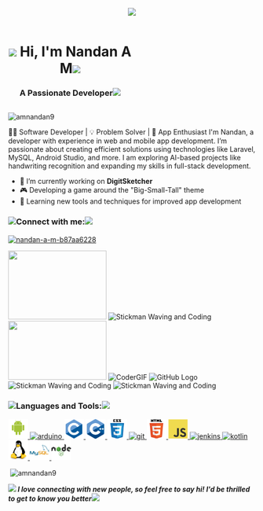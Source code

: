 <p align="center">
   <a href="https://github.com/amnandan9">
   <img src="https://readme-typing-svg.herokuapp.com?color=8E44AD&center=true&lines=Welcome+to+my+GitHub!;I+am+a+Developer;Building+awesome+projects;Always+learning+new+things!" />
   </a>
</p>

<div style="display: flex; justify-content: space-between; align-items: center;">
  <div style="flex: 1; text-align: center;">
    <h1 align="center">
      <img src="https://emojis.slackmojis.com/emojis/images/1531849430/4246/blob-sunglasses.gif?1531849430" width="30"/>  Hi, I'm Nandan A M<img src="https://emojis.slackmojis.com/emojis/images/1531849430/4246/blob-sunglasses.gif?1531849430" width="30"/> 
    </h1>
    <h3 align="center">A Passionate Developer<img src="https://media.giphy.com/media/mGcNjsfWAjY5AEZNw6/giphy.gif" width="50"></h3>
  </div>
  <div style="flex: 1; text-align: right;">
  </div>
</div>


<p align="left"> <img src="https://komarev.com/ghpvc/?username=amnandan9&label=Profile%20views&color=0e75b6&style=flat" alt="amnandan9" /> </p>
👨‍💻 Software Developer | 💡 Problem Solver | 📱 App Enthusiast
I'm Nandan, a developer with experience in web and mobile app development. I’m passionate about creating efficient solutions using technologies like Laravel, MySQL, Android Studio, and more. I am exploring AI-based projects like handwriting recognition and expanding my skills in full-stack development.

- 🔭 I’m currently working on **DigitSketcher**
- 🎮 Developing a game around the "Big-Small-Tall" theme
- 🌱 Learning new tools and techniques for improved app development
<h3 align="left"><img src="https://media.giphy.com/media/mGcNjsfWAjY5AEZNw6/giphy.gif" width="50">Connect with me:<img src="https://media.giphy.com/media/VgCDAzcKvsR6OM0uWg/giphy.gif" width="50"></h3> 
<p align="left">
<a href="https://linkedin.com/in/nandan-a-m-b87aa6228" target="blank"><img align="center" src="https://raw.githubusercontent.com/rahuldkjain/github-profile-readme-generator/master/src/images/icons/Social/linked-in-alt.svg" alt="nandan-a-m-b87aa6228" height="30" width="40" /></a>
   
<p>
   <img src="https://github.com/blackcater/blackcater/raw/main/images/banner.gif" width="200 " height="140" />
   <img src="https://media1.tenor.com/m/H9x-qRBiCU8AAAAC/animated-speed.gif" alt="Stickman Waving and Coding" width="200" height="120"/>
   <img src="https://media.giphy.com/media/836HiJc7pgzy8iNXCn/giphy.gif" width="200" height="120"/>
   <img src="https://media.giphy.com/media/SWoSkN6DxTszqIKEqv/giphy.gif" alt="CoderGIF" width="200" height="120"/>
   <img src="https://github.com/raghavk16/raghavk16/blob/master/octo.gif" alt="GitHub Logo" width="200" height="120" />
   <img src="https://media.giphy.com/media/LXOHWZoAQWV7b22rgI/giphy.gif" alt="Stickman Waving and Coding" width="120" />
   <img src="https://media0.giphy.com/media/v1.Y2lkPTc5MGI3NjExemx2c2VocDFhYnZuN2N1cDZ4ODM4cHA0MHJsM2h1bGh4cTIxMDdlciZlcD12MV9pbnRlcm5hbF9naWZfYnlfaWQmY3Q9Zw/VKX5dBUUij5YPYkoC5/giphy.webp" alt="Stickman Waving and Coding" width="150" />
</p>
<h3 align="left"><img src="https://media.giphy.com/media/12oufCB0MyZ1Go/giphy.gif" width="50">Languages and Tools:<img src="https://media.giphy.com/media/WUlplcMpOCEmTGBtBW/giphy.gif" width="70"> </h3>

<p align="left"> <a href="https://developer.android.com" target="_blank" rel="noreferrer"> <img src="https://raw.githubusercontent.com/devicons/devicon/master/icons/android/android-original-wordmark.svg" alt="android" width="40" height="40"/> </a> <a href="https://www.arduino.cc/" target="_blank" rel="noreferrer"> <img src="https://cdn.worldvectorlogo.com/logos/arduino-1.svg" alt="arduino" width="40" height="40"/> </a> <a href="https://www.cprogramming.com/" target="_blank" rel="noreferrer"> <img src="https://raw.githubusercontent.com/devicons/devicon/master/icons/c/c-original.svg" alt="c" width="40" height="40"/> </a> <a href="https://www.w3schools.com/cpp/" target="_blank" rel="noreferrer"> <img src="https://raw.githubusercontent.com/devicons/devicon/master/icons/cplusplus/cplusplus-original.svg" alt="cplusplus" width="40" height="40"/> </a> <a href="https://www.w3schools.com/css/" target="_blank" rel="noreferrer"> <img src="https://raw.githubusercontent.com/devicons/devicon/master/icons/css3/css3-original-wordmark.svg" alt="css3" width="40" height="40"/> </a> <a href="https://git-scm.com/" target="_blank" rel="noreferrer"> <img src="https://www.vectorlogo.zone/logos/git-scm/git-scm-icon.svg" alt="git" width="40" height="40"/> </a> <a href="https://www.w3.org/html/" target="_blank" rel="noreferrer"> <img src="https://raw.githubusercontent.com/devicons/devicon/master/icons/html5/html5-original-wordmark.svg" alt="html5" width="40" height="40"/> </a> <a href="https://developer.mozilla.org/en-US/docs/Web/JavaScript" target="_blank" rel="noreferrer"> <img src="https://raw.githubusercontent.com/devicons/devicon/master/icons/javascript/javascript-original.svg" alt="javascript" width="40" height="40"/> </a> <a href="https://www.jenkins.io" target="_blank" rel="noreferrer"> <img src="https://www.vectorlogo.zone/logos/jenkins/jenkins-icon.svg" alt="jenkins" width="40" height="40"/> </a> <a href="https://kotlinlang.org" target="_blank" rel="noreferrer"> <img src="https://www.vectorlogo.zone/logos/kotlinlang/kotlinlang-icon.svg" alt="kotlin" width="40" height="40"/> </a> <a href="https://www.linux.org/" target="_blank" rel="noreferrer"> <img src="https://raw.githubusercontent.com/devicons/devicon/master/icons/linux/linux-original.svg" alt="linux" width="40" height="40"/> </a> <a href="https://www.mysql.com/" target="_blank" rel="noreferrer"> <img src="https://raw.githubusercontent.com/devicons/devicon/master/icons/mysql/mysql-original-wordmark.svg" alt="mysql" width="40" height="40"/> </a> <a href="https://nodejs.org" target="_blank" rel="noreferrer"> <img src="https://raw.githubusercontent.com/devicons/devicon/master/icons/nodejs/nodejs-original-wordmark.svg" alt="nodejs" width="40" height="40"/> </a> </p>

<p>&nbsp;<img align="center" src="https://github-readme-stats.vercel.app/api?username=amnandan9&show_icons=true&locale=en" alt="amnandan9" /></p>
<b> <img src="https://media.giphy.com/media/LnQjpWaON8nhr21vNW/giphy.gif" width="60"> <em>I love connecting with new people, so feel free to say hi! I'd be thrilled to get to know you better<img src="https://raw.githubusercontent.com/innng/innng/master/assets/kyubey.gif" height="40" /></b></em>

